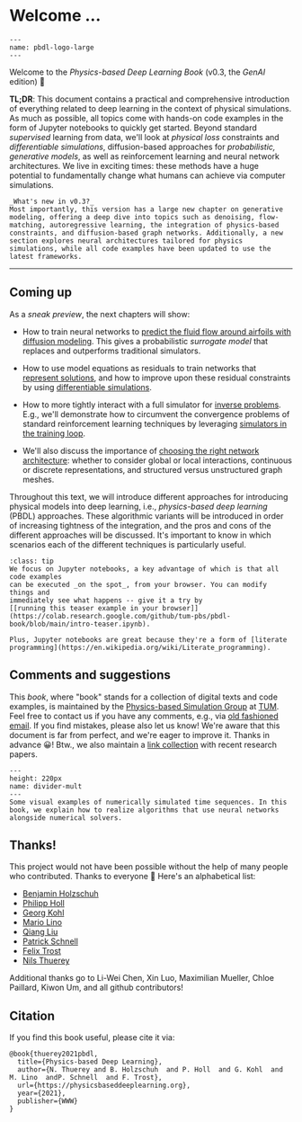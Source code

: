 Welcome ... 
============================

```{figure} resources/logo-xl.jpg
---
name: pbdl-logo-large
---
```

Welcome to the _Physics-based Deep Learning Book_ (v0.3, the _GenAI_ edition) 👋

**TL;DR**: 
This document contains a practical and comprehensive introduction of everything
related to deep learning in the context of physical simulations.
As much as possible, all topics come with hands-on code examples in the 
form of Jupyter notebooks to quickly get started.
Beyond standard _supervised_ learning from data, 
we'll look at _physical loss_ constraints and _differentiable simulations_, 
diffusion-based approaches for _probabilistic, generative models_,
as well as 
reinforcement learning and neural network architectures.
We live in exciting times: these methods have a huge potential to fundamentally change what humans can achieve via computer simulations.

```{note} 
_What's new in v0.3?_
Most importantly, this version has a large new chapter on generative modeling, offering a deep dive into topics such as denoising, flow-matching, autoregressive learning, the integration of physics-based constraints, and diffusion-based graph networks. Additionally, a new section explores neural architectures tailored for physics simulations, while all code examples have been updated to use the latest frameworks.
```

---

## Coming up

As a _sneak preview_, the next chapters will show:

- How to train neural networks to [predict the fluid flow around airfoils with diffusion modeling](probmodels-ddpm-fm). This gives a probabilistic _surrogate model_ that replaces and outperforms traditional simulators.

- How to use model equations as residuals to train networks that [represent solutions](diffphys-dpvspinn), and how to improve upon these residual constraints by using [differentiable simulations](diffphys-code-sol).

- How to more tightly interact with a full simulator for [inverse problems](diffphys-code-control). E.g., we'll demonstrate how to circumvent the convergence problems of standard reinforcement learning techniques by leveraging [simulators in the training loop](reinflearn-code).

- We'll also discuss the importance of [choosing the right network architecture](supervised-arch): whether to consider global or local interactions, continuous or discrete representations, and structured versus unstructured graph meshes.

Throughout this text,
we will introduce different approaches for introducing physical models
into deep learning, i.e., _physics-based deep learning_ (PBDL) approaches.
These algorithmic variants will be introduced in order of increasing
tightness of the integration, and the pros and cons of the different approaches
will be discussed. It's important to know in which scenarios each of the
different techniques is particularly useful.


```{admonition} Executable code, right here, right now
:class: tip
We focus on Jupyter notebooks, a key advantage of which is that all code examples
can be executed _on the spot_, from your browser. You can modify things and 
immediately see what happens -- give it a try by 
[[running this teaser example in your browser]](https://colab.research.google.com/github/tum-pbs/pbdl-book/blob/main/intro-teaser.ipynb).

Plus, Jupyter notebooks are great because they're a form of [literate programming](https://en.wikipedia.org/wiki/Literate_programming).
```



## Comments and suggestions

This _book_, where "book" stands for a collection of digital texts and code examples,
is maintained by the
[Physics-based Simulation Group](https://ge.in.tum.de) at [TUM](https://www.tum.de). 
Feel free to contact us if you have any comments, e.g., via [old fashioned email](mailto:i15ge@cs.tum.edu).
If you find mistakes, please also let us know! We're aware that this document is far from perfect,
and we're eager to improve it. Thanks in advance 😀! 
Btw., we also maintain a [link collection](https://github.com/thunil/Physics-Based-Deep-Learning) with recent research papers.


```{figure} resources/divider-mult.jpg
---
height: 220px
name: divider-mult
---
Some visual examples of numerically simulated time sequences. In this book, we explain how to realize algorithms that use neural networks alongside numerical solvers.
```


## Thanks!

This project would not have been possible without the help of many people who contributed. Thanks to everyone 🙏 Here's an alphabetical list:

- [Benjamin Holzschuh](https://ge.in.tum.de/about/)
- [Philipp Holl](https://ge.in.tum.de/about/philipp-holl/)
- [Georg Kohl](https://ge.in.tum.de/about/georg-kohl/)
- [Mario Lino](https://ge.in.tum.de/about/mario-lino/)
- [Qiang Liu](https://ge.in.tum.de/about/qiang-liu/)
- [Patrick Schnell](https://ge.in.tum.de/about/patrick-schnell/)
- [Felix Trost](https://ge.in.tum.de/about/)
- [Nils Thuerey](https://ge.in.tum.de/about/n-thuerey/)


Additional thanks go to 
Li-Wei Chen, 
Xin Luo,
Maximilian Mueller,
Chloe Paillard,
Kiwon Um,
and all github contributors!


## Citation

If you find this book useful, please cite it via:
```
@book{thuerey2021pbdl,
  title={Physics-based Deep Learning},
  author={N. Thuerey and B. Holzschuh  and P. Holl  and G. Kohl  and M. Lino  andP. Schnell  and F. Trost},
  url={https://physicsbaseddeeplearning.org},
  year={2021},
  publisher={WWW}
}
```


